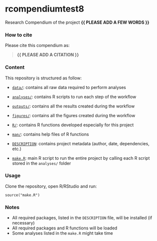 <!-- README.md is generated from README.Rmd. Please edit that file -->

# rcompendiumtest8

<!-- badges: start -->
<!-- badges: end -->

Research Compendium of the project **{{ PLEASE ADD A FEW WORDS }}**

### How to cite

Please cite this compendium as:

> **{{ PLEASE ADD A CITATION }}**

### Content

This repository is structured as follow:

-   [`data/`](https://github.com/avallecam/rcompendiumtest8/tree/master/data):
    contains all raw data required to perform analyses

-   [`analyses/`](https://github.com/avallecam/rcompendiumtest8/tree/main/analyses/):
    contains R scripts to run each step of the workflow

-   [`outputs/`](https://github.com/avallecam/rcompendiumtest8/tree/main/outputs):
    contains all the results created during the workflow

-   [`figures/`](https://github.com/avallecam/rcompendiumtest8/tree/main/figures):
    contains all the figures created during the workflow

-   [`R/`](https://github.com/avallecam/rcompendiumtest8/tree/main/R):
    contains R functions developed especially for this project

-   [`man/`](https://github.com/avallecam/rcompendiumtest8/tree/main/man):
    contains help files of R functions

-   [`DESCRIPTION`](https://github.com/avallecam/rcompendiumtest8/tree/main/DESCRIPTION):
    contains project metadata (author, date, dependencies, etc.)

-   [`make.R`](https://github.com/avallecam/rcompendiumtest8/tree/main/make.R):
    main R script to run the entire project by calling each R script
    stored in the `analyses/` folder

### Usage

Clone the repository, open R/RStudio and run:

    source("make.R")

### Notes

-   All required packages, listed in the `DESCRIPTION` file, will be
    installed (if necessary)
-   All required packages and R functions will be loaded
-   Some analyses listed in the `make.R` might take time
